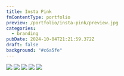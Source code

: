 ```yaml
---
title: Insta Pink
fmContentType: portfolio
preview: /portfolio/insta-pink/preview.jpg
categories:
  - branding
pubDate: 2024-10-04T21:21:59.372Z
draft: false
background: "#c6a5fe"
---
```


![](/portfolio/insta-pink/insta-pink-1.jpg)
![](/portfolio/insta-pink/insta-pink-2.jpg)
![](/portfolio/insta-pink/insta-pink-3.jpg)
![](/portfolio/insta-pink/insta-pink-4.jpg)
![](/portfolio/insta-pink/insta-pink-5.jpg)
